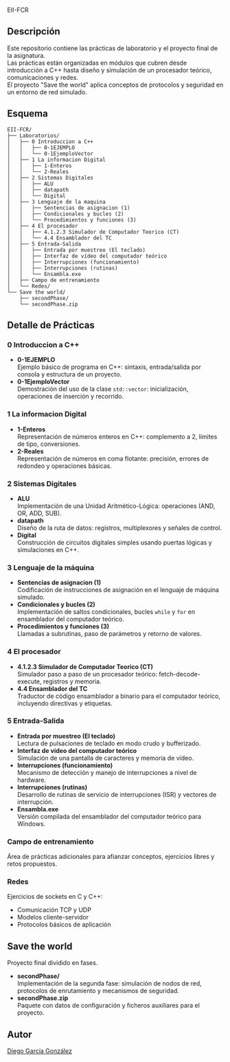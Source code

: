 EII-FCR

Descripción
-----------
Este repositorio contiene las prácticas de laboratorio y el proyecto final de la asignatura.  
Las prácticas están organizadas en módulos que cubren desde introducción a C++ hasta diseño y simulación de un procesador teórico, comunicaciones y redes.  
El proyecto "Save the world" aplica conceptos de protocolos y seguridad en un entorno de red simulado.


Esquema
-----------
```plaintext
EII-FCR/
├── Laboratorios/
│   ├── 0 Introduccion a C++
│   │   ├── 0-1EJEMPLO
│   │   └── 0-1EjemploVector
│   ├── 1 La informacion Digital
│   │   ├── 1-Enteros
│   │   └── 2-Reales
│   ├── 2 Sistemas Digitales
│   │   ├── ALU
│   │   ├── datapath
│   │   └── Digital
│   ├── 3 Lenguaje de la maquina
│   │   ├── Sentencias de asignacion (1)
│   │   ├── Condicionales y bucles (2)
│   │   └── Procedimientos y funciones (3)
│   ├── 4 El procesador
│   │   ├── 4.1.2.3 Simulador de Computador Teorico (CT)
│   │   └── 4.4 Ensamblador del TC
│   ├── 5 Entrada-Salida
│   │   ├── Entrada por muestreo (El teclado)
│   │   ├── Interfaz de vídeo del computador teórico
│   │   ├── Interrupciones (funcionamiento)
│   │   ├── Interrupciones (rutinas)
│   │   └── Ensambla.exe
│   ├── Campo de entrenamiento
│   └── Redes/
└── Save the world/
    ├── secondPhase/
    └── secondPhase.zip
```

  
Detalle de Prácticas
--------------------
### 0 Introduccion a C++
- **0-1EJEMPLO**  
  Ejemplo básico de programa en C++: sintaxis, entrada/salida por consola y estructura de un proyecto.
- **0-1EjemploVector**  
  Demostración del uso de la clase `std::vector`: inicialización, operaciones de inserción y recorrido.

### 1 La informacion Digital
- **1-Enteros**  
  Representación de números enteros en C++: complemento a 2, límites de tipo, conversiones.
- **2-Reales**  
  Representación de números en coma flotante: precisión, errores de redondeo y operaciones básicas.

### 2 Sistemas Digitales
- **ALU**  
  Implementación de una Unidad Aritmético-Lógica: operaciones (AND, OR, ADD, SUB).  
- **datapath**  
  Diseño de la ruta de datos: registros, multiplexores y señales de control.  
- **Digital**  
  Construcción de circuitos digitales simples usando puertas lógicas y simulaciones en C++.

### 3 Lenguaje de la máquina
- **Sentencias de asignacion (1)**  
  Codificación de instrucciones de asignación en el lenguaje de máquina simulado.  
- **Condicionales y bucles (2)**  
  Implementación de saltos condicionales, bucles `while` y `for` en ensamblador del computador teórico.  
- **Procedimientos y funciones (3)**  
  Llamadas a subrutinas, paso de parámetros y retorno de valores.

### 4 El procesador
- **4.1.2.3 Simulador de Computador Teorico (CT)**  
  Simulador paso a paso de un procesador teórico: fetch-decode-execute, registros y memoria.  
- **4.4 Ensamblador del TC**  
  Traductor de código ensamblador a binario para el computador teórico, incluyendo directivas y etiquetas.

### 5 Entrada-Salida
- **Entrada por muestreo (El teclado)**  
  Lectura de pulsaciones de teclado en modo crudo y bufferizado.  
- **Interfaz de vídeo del computador teórico**  
  Simulación de una pantalla de caracteres y memoria de vídeo.  
- **Interrupciones (funcionamiento)**  
  Mecanismo de detección y manejo de interrupciones a nivel de hardware.  
- **Interrupciones (rutinas)**  
  Desarrollo de rutinas de servicio de interrupciones (ISR) y vectores de interrupción.  
- **Ensambla.exe**  
  Versión compilada del ensamblador del computador teórico para Windows.

### Campo de entrenamiento
Área de prácticas adicionales para afianzar conceptos, ejercicios libres y retos propuestos.

### Redes
Ejercicios de sockets en C y C++:  
- Comunicación TCP y UDP  
- Modelos cliente-servidor  
- Protocolos básicos de aplicación

Save the world
--------------
Proyecto final dividido en fases.  
- **secondPhase/**  
  Implementación de la segunda fase: simulación de nodos de red, protocolos de enrutamiento y mecanismos de seguridad.  
- **secondPhase.zip**  
  Paquete con datos de configuración y ficheros auxiliares para el proyecto.


## Autor
[Diego García González](https://github.com/DiegoLangreo7)
